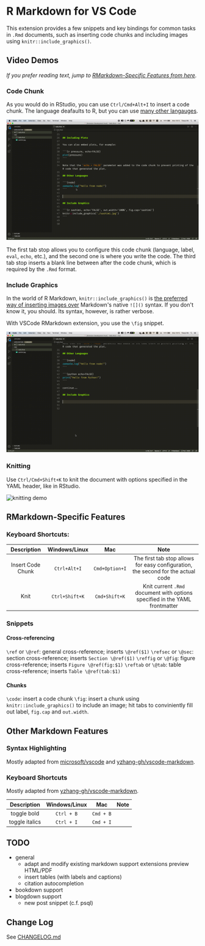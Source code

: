 # R Markdown for VS Code

This extension provides a few snippets and key bindings for common tasks in `.Rmd` documents, such as inserting code chunks and including images using `knitr::include_graphics()`.

## Video Demos

_If you prefer reading text, jump to [RMarkdown-Specific Features from here](#user-content-rmarkdown-specific-features)._

### Code Chunk

As you would do in RStudio, you can use `Ctrl/Cmd+Alt+I` to insert a code chunk. The language deafaults to R, but you can use [many other langauges](https://bookdown.org/yihui/rmarkdown/language-engines.html).

![insert code chunk demo](./images/demo/code.gif)

The first tab stop allows you to configure this code chunk (language, label, `eval`, `echo`, etc.), and the second one is where you write the code. The third tab stop inserts a blank line between after the code chunk, which is required by the `.Rmd` format.

### Include Graphics

In the world of R Markdown, `knitr::include_graphics()` is [the preferred way of inserting images over](http://zevross.com/blog/2017/06/19/tips-and-tricks-for-working-with-images-and-figures-in-r-markdown-documents/#more-functionality-from-include_graphics) Markdown's native `![]()` syntax. If you don't know it, you should. Its syntax, however, is rather verbose.

With VSCode RMarkdown extension, you use the `\fig` snippet.

![include graphics demo](./images/demo/fig.gif)

### Knitting

Use `Ctrl/Cmd+Shift+K` to knit the document with options specified in the YAML header, like in RStudio.

![knitting demo](./images/demo/knit.gif)

## RMarkdown-Specific Features

### Keyboard Shortcuts:

|    Description    | Windows/Linux  |      Mac       |                                       Note                                       |
| :---------------: | :------------: | :------------: | :------------------------------------------------------------------------------: |
| Insert Code Chunk |  `Ctrl+Alt+I`  | `Cmd+Option+I` | The first tab stop allows for easy configuration, the second for the actual code |
|       Knit        | `Ctrl+Shift+K` | `Cmd+Shift+K`  |   Knit current `.Rmd` document with options specified in the YAML frontmatter    |

### Snippets

#### Cross-referencing

`\ref` or `\@ref`: general cross-reference; inserts `\@ref($1)`
`\refsec` or `\@sec`: section cross-reference; inserts `Section \@ref($1)`
`\reffig` or `\@fig`: figure cross-reference; inserts `Figure \@ref(fig:$1)`
`\reftab` or `\@tab`: table cross-reference; inserts `Table \@ref(tab:$1)`

#### Chunks

`\code`: insert a code chunk
`\fig`: insert a chunk using `knitr::include_graphics()` to include an image; hit tabs to conviniently fill out label, `fig.cap` and `out.width`.

## Other Markdown Features

### Syntax Highlighting

Mostly adapted from [microsoft/vscode](https://github.com/microsoft/vscode/tree/master/extensions/markdown-language-features) and [yzhang-gh/vscode-markdown](https://github.com/yzhang-gh/vscode-markdown).

### Keyboard Shortcuts

Mostly adapted from [yzhang-gh/vscode-markdown](https://github.com/yzhang-gh/vscode-markdown).

|  Description   | Windows/Linux |    Mac    | Note |
| :------------: | :-----------: | :-------: | :--: |
|  toggle bold   |  `Ctrl + B`   | `Cmd + B` |      |
| toggle italics |  `Ctrl + I`   | `Cmd + I` |      |

## TODO

- general
  - adapt and modify existing markdown support extensions
    preview HTML/PDF
  - insert tables (with labels and captions)
  - citation autocompletion
- bookdown support
- blogdown support
  - new post snippet (c.f. psql)

## Change Log

See [CHANGELOG.md](./CHANGELOG.md)

<!-- ## Requirements

If you have any requirements or dependencies, add a section describing those and how to install and configure them.

## Extension Settings

Include if your extension adds any VS Code settings through the `contributes.configuration` extension point.

For example:

This extension contributes the following settings:

* `myExtension.enable`: enable/disable this extension
* `myExtension.thing`: set to `blah` to do something

## Known Issues

Calling out known issues can help limit users opening duplicate issues against your extension.

## Release Notes

Users appreciate release notes as you update your extension.

### 1.0.0

Initial release of ...

### 1.0.1

Fixed issue #.

### 1.1.0

Added features X, Y, and Z. -->
